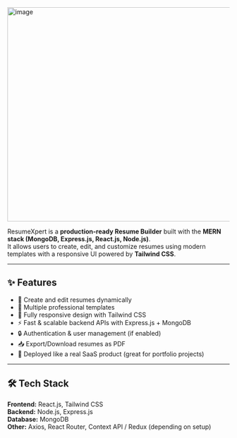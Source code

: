 <img width="768" height="486" alt="image" src="https://github.com/user-attachments/assets/fcadaf52-fb7c-4807-bbc4-4a4e08fec831" />

ResumeXpert is a **production-ready Resume Builder** built with the **MERN stack (MongoDB, Express.js, React.js, Node.js)**.  
It allows users to create, edit, and customize resumes using modern templates with a responsive UI powered by **Tailwind CSS**.  

---

## ✨ Features  
- 📝 Create and edit resumes dynamically  
- 🎨 Multiple professional templates  
- 📱 Fully responsive design with Tailwind CSS  
- ⚡ Fast & scalable backend APIs with Express.js + MongoDB  
- 🔒 Authentication & user management (if enabled)  
- 📥 Export/Download resumes as PDF  
- 🚀 Deployed like a real SaaS product (great for portfolio projects)  

---

## 🛠️ Tech Stack  
**Frontend:** React.js, Tailwind CSS  
**Backend:** Node.js, Express.js  
**Database:** MongoDB  
**Other:** Axios, React Router, Context API / Redux (depending on setup)
